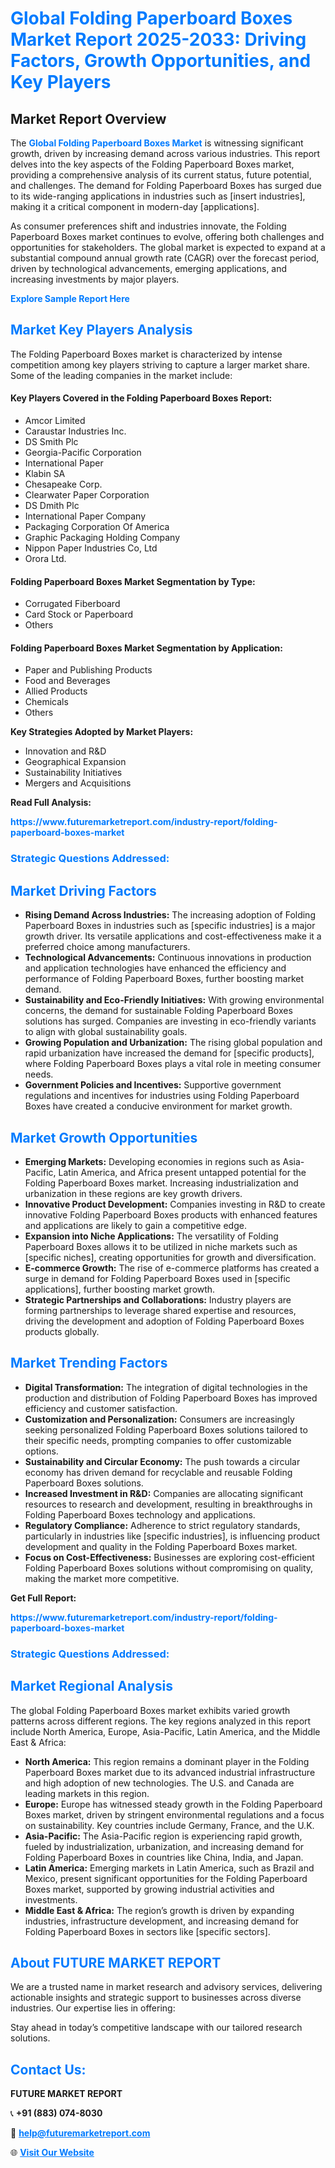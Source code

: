<h1 style="color: #007BFF;">Global Folding Paperboard Boxes Market Report 2025-2033: Driving Factors, Growth Opportunities, and Key Players</h1>

<section id="overview">
<h2>Market Report Overview</h2>
<p>The <a href="https://www.futuremarketreport.com/industry-report/folding-paperboard-boxes-market" style="color: #007BFF; text-decoration: none;"><strong>Global Folding Paperboard Boxes Market</strong></a> is witnessing significant growth, driven by increasing demand across various industries. This report delves into the key aspects of the Folding Paperboard Boxes market, providing a comprehensive analysis of its current status, future potential, and challenges. The demand for Folding Paperboard Boxes has surged due to its wide-ranging applications in industries such as [insert industries], making it a critical component in modern-day [applications].</p>
<p>As consumer preferences shift and industries innovate, the Folding Paperboard Boxes market continues to evolve, offering both challenges and opportunities for stakeholders. The global market is expected to expand at a substantial compound annual growth rate (CAGR) over the forecast period, driven by technological advancements, emerging applications, and increasing investments by major players.</p>
</section>

<section id="overview">
<p><a href="https://www.futuremarketreport.com/request-sample/reportId=62943" style="color: #007BFF; text-decoration: none;"><strong>Explore Sample Report Here</strong></a></p>
</section>

<section id="key-players">
<h2 style="color: #007BFF;">Market Key Players Analysis</h2>
<p>The Folding Paperboard Boxes market is characterized by intense competition among key players striving to capture a larger market share. Some of the leading companies in the market include:</p>
<h4>Key Players Covered in the Folding Paperboard Boxes Report:</h4>
<ul><li>Amcor Limited</li><li>Caraustar Industries Inc.</li><li>DS Smith Plc</li><li>Georgia-Pacific Corporation</li><li>International Paper</li><li>Klabin SA</li><li>Chesapeake Corp.</li><li>Clearwater Paper Corporation</li><li>DS Dmith Plc</li><li>International Paper Company</li><li>Packaging Corporation Of America</li><li>Graphic Packaging Holding Company</li><li>Nippon Paper Industries Co, Ltd</li><li>Orora Ltd.</li></ul>
<h4>Folding Paperboard Boxes Market Segmentation by Type:</h4>
<ul><li>Corrugated Fiberboard</li><li>Card Stock or Paperboard</li><li>Others</li></ul>

<h4>Folding Paperboard Boxes Market Segmentation by Application:</h4>
<ul><li>Paper and Publishing Products</li><li>Food and Beverages</li><li>Allied Products</li><li>Chemicals</li><li>Others</li></ul>
<p><strong>Key Strategies Adopted by Market Players:</strong></p>
<ul>
<li>Innovation and R&D</li>
<li>Geographical Expansion</li>
<li>Sustainability Initiatives</li>
<li>Mergers and Acquisitions</li>
</ul>
</section>

<section>
<p><strong>Read Full Analysis: </strong></p><a href="https://www.futuremarketreport.com/industry-report/folding-paperboard-boxes-market" style="color: #007BFF; text-decoration: none;"><strong>https://www.futuremarketreport.com/industry-report/folding-paperboard-boxes-market</strong></a>
<h3 style="color: #007BFF;">Strategic Questions Addressed:</h3>
</section>

<section id="driving-factors">
<h2 style="color: #007BFF;">Market Driving Factors</h2>
<ul>
<li><strong>Rising Demand Across Industries:</strong> The increasing adoption of Folding Paperboard Boxes in industries such as [specific industries] is a major growth driver. Its versatile applications and cost-effectiveness make it a preferred choice among manufacturers.</li>
<li><strong>Technological Advancements:</strong> Continuous innovations in production and application technologies have enhanced the efficiency and performance of Folding Paperboard Boxes, further boosting market demand.</li>
<li><strong>Sustainability and Eco-Friendly Initiatives:</strong> With growing environmental concerns, the demand for sustainable Folding Paperboard Boxes solutions has surged. Companies are investing in eco-friendly variants to align with global sustainability goals.</li>
<li><strong>Growing Population and Urbanization:</strong> The rising global population and rapid urbanization have increased the demand for [specific products], where Folding Paperboard Boxes plays a vital role in meeting consumer needs.</li>
<li><strong>Government Policies and Incentives:</strong> Supportive government regulations and incentives for industries using Folding Paperboard Boxes have created a conducive environment for market growth.</li>
</ul>
</section>

<section id="growth-opportunities">
<h2 style="color: #007BFF;">Market Growth Opportunities</h2>
<ul>
<li><strong>Emerging Markets:</strong> Developing economies in regions such as Asia-Pacific, Latin America, and Africa present untapped potential for the Folding Paperboard Boxes market. Increasing industrialization and urbanization in these regions are key growth drivers.</li>
<li><strong>Innovative Product Development:</strong> Companies investing in R&D to create innovative Folding Paperboard Boxes products with enhanced features and applications are likely to gain a competitive edge.</li>
<li><strong>Expansion into Niche Applications:</strong> The versatility of Folding Paperboard Boxes allows it to be utilized in niche markets such as [specific niches], creating opportunities for growth and diversification.</li>
<li><strong>E-commerce Growth:</strong> The rise of e-commerce platforms has created a surge in demand for Folding Paperboard Boxes used in [specific applications], further boosting market growth.</li>
<li><strong>Strategic Partnerships and Collaborations:</strong> Industry players are forming partnerships to leverage shared expertise and resources, driving the development and adoption of Folding Paperboard Boxes products globally.</li>
</ul>
</section>

<section id="trending-factors">
<h2 style="color: #007BFF;">Market Trending Factors</h2>
<ul>
<li><strong>Digital Transformation:</strong> The integration of digital technologies in the production and distribution of Folding Paperboard Boxes has improved efficiency and customer satisfaction.</li>
<li><strong>Customization and Personalization:</strong> Consumers are increasingly seeking personalized Folding Paperboard Boxes solutions tailored to their specific needs, prompting companies to offer customizable options.</li>
<li><strong>Sustainability and Circular Economy:</strong> The push towards a circular economy has driven demand for recyclable and reusable Folding Paperboard Boxes solutions.</li>
<li><strong>Increased Investment in R&D:</strong> Companies are allocating significant resources to research and development, resulting in breakthroughs in Folding Paperboard Boxes technology and applications.</li>
<li><strong>Regulatory Compliance:</strong> Adherence to strict regulatory standards, particularly in industries like [specific industries], is influencing product development and quality in the Folding Paperboard Boxes market.</li>
<li><strong>Focus on Cost-Effectiveness:</strong> Businesses are exploring cost-efficient Folding Paperboard Boxes solutions without compromising on quality, making the market more competitive.</li>
</ul>
</section>

<section>
<p><strong>Get Full Report: </strong></p><a href="https://www.futuremarketreport.com/industry-report/folding-paperboard-boxes-market" style="color: #007BFF; text-decoration: none;"><strong>https://www.futuremarketreport.com/industry-report/folding-paperboard-boxes-market</strong></a>
<h3 style="color: #007BFF;">Strategic Questions Addressed:</h3>
</section>


<section id="regional-analysis">
<h2 style="color: #007BFF;">Market Regional Analysis</h2>
<p>The global Folding Paperboard Boxes market exhibits varied growth patterns across different regions. The key regions analyzed in this report include North America, Europe, Asia-Pacific, Latin America, and the Middle East & Africa:</p>
<ul>
<li><strong>North America:</strong> This region remains a dominant player in the Folding Paperboard Boxes market due to its advanced industrial infrastructure and high adoption of new technologies. The U.S. and Canada are leading markets in this region.</li>
<li><strong>Europe:</strong> Europe has witnessed steady growth in the Folding Paperboard Boxes market, driven by stringent environmental regulations and a focus on sustainability. Key countries include Germany, France, and the U.K.</li>
<li><strong>Asia-Pacific:</strong> The Asia-Pacific region is experiencing rapid growth, fueled by industrialization, urbanization, and increasing demand for Folding Paperboard Boxes in countries like China, India, and Japan.</li>
<li><strong>Latin America:</strong> Emerging markets in Latin America, such as Brazil and Mexico, present significant opportunities for the Folding Paperboard Boxes market, supported by growing industrial activities and investments.</li>
<li><strong>Middle East & Africa:</strong> The region’s growth is driven by expanding industries, infrastructure development, and increasing demand for Folding Paperboard Boxes in sectors like [specific sectors].</li>
</ul>
</section>

<footer>
<h2 style="color: #007BFF;">About FUTURE MARKET REPORT</h2>
<p>We are a trusted name in market research and advisory services, delivering actionable insights and strategic support to businesses across diverse industries. Our expertise lies in offering:</p>

<p>Stay ahead in today’s competitive landscape with our tailored research solutions.</p>

<h2 style="color: #007BFF;">Contact Us:</h2>
<p><strong>FUTURE MARKET REPORT</strong></p>
<p>📞 <strong>+91 (883) 074-8030</strong></p>
<p>📧 <strong><a href="mailto:help@futuremarketreport.com" style="color: #007BFF;">help@futuremarketreport.com</a></strong></p>
<p>🌐 <strong><a href="https://www.futuremarketreport.com/" style="color: #007BFF;">Visit Our Website</a></strong></p>
</footer>
